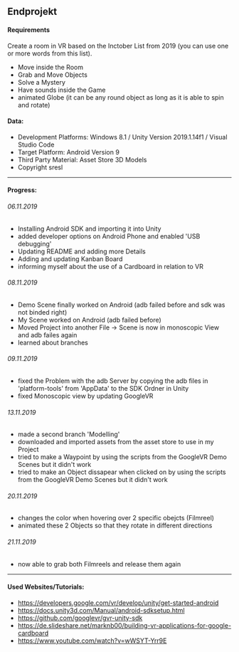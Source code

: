 ## Endprojekt

#### Requirements
Create a room in VR based on the Inctober List from 2019 (you can use one or more words from this list).
+	Move inside the Room
+	Grab and Move Objects
+	Solve a Mystery
+	Have sounds inside the Game
+	animated Globe (it can be any round object as long as it is able to spin and rotate)

#### Data:
+ Development Platforms: Windows 8.1 / Unity Version 2019.1.14f1 / Visual Studio Code
+ Target Platform: Android Version 9
+ Third Party Material: Asset Store 3D Models
+ Copyright sresl
---
#### Progress:
###### 06.11.2019
+ Installing Android SDK and importing it into Unity
+ added developer options on Android Phone and enabled 'USB debugging'
+ Updating README and adding more Details
+ Adding and updating Kanban Board
+ informing myself about the use of a Cardboard in relation to VR

###### 08.11.2019
+ Demo Scene finally worked on Android (adb failed before and sdk was not binded right)
+ My Scene worked on Android (adb failed before)
+ Moved Project into another File -> Scene is now in monoscopic View and adb failes again
+ learned about branches

###### 09.11.2019
+ fixed the Problem with the adb Server by copying the adb files in 'platform-tools' from 'AppData' to the SDK Ordner in Unity
+ fixed Monoscopic view by updating GoogleVR

###### 13.11.2019
+ made a second branch 'Modelling'
+ downloaded and imported assets from the asset store to use in my Project
+ tried to make a Waypoint by using the scripts from the GoogleVR Demo Scenes but it didn't work
+ tried to make an Object dissapear when clicked on by using the scripts from the GoogleVR Demo Scenes but it didn't work

###### 20.11.2019
+ changes the color when hovering over 2 specific obejcts (Filmreel)
+ animated these 2 Objects so that they rotate in different directions

###### 21.11.2019
+ now able to grab both Filmreels and release them again
---
#### Used Websites/Tutorials:
+ https://developers.google.com/vr/develop/unity/get-started-android
+ https://docs.unity3d.com/Manual/android-sdksetup.html
+ https://github.com/googlevr/gvr-unity-sdk
+ https://de.slideshare.net/marknb00/building-vr-applications-for-google-cardboard
+ https://www.youtube.com/watch?v=wWSYT-Yrr9E
